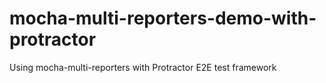 # mocha-multi-reporters-demo-with-protractor
Using mocha-multi-reporters with Protractor E2E test framework

